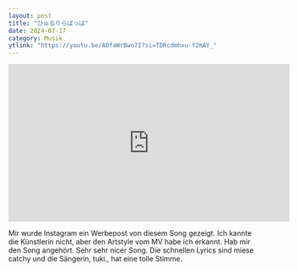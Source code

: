 ```yaml
---
layout: post
title: "ひゅるりらぱっぱ"
date: 2024-07-17
category: Musik
ytlink: "https://youtu.be/AOfaWrBwo7I?si=TDRcdmhxu-f2mAY_"
---
```


<iframe width="560" height="315" src="https://www.youtube.com/embed/AOfaWrBwo7I?si=TDRcdmhxu-f2mAY_" title="YouTube video player" frameborder="0" allow="accelerometer; autoplay; clipboard-write; encrypted-media; gyroscope; picture-in-picture; web-share" referrerpolicy="strict-origin-when-cross-origin" allowfullscreen></iframe>

Mir wurde Instagram ein Werbepost von diesem Song gezeigt. Ich kannte die Künstlerin nicht, aber den Artstyle vom MV
habe ich erkannt. Hab mir den Song angehört. Sehr sehr nicer Song. Die schnellen Lyrics sind miese catchy und die
Sängerin, tuki., hat eine tolle Stimme.